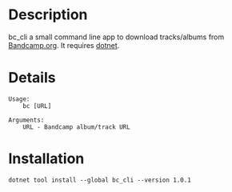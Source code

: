 # Description
bc_cli a small command line app to download tracks/albums from [Bandcamp.org](https://bandcamp.com/).
It requires [dotnet](https://dotnet.microsoft.com/en-us/download/dotnet/8.0).

# Details
```
Usage:
    bc [URL]

Arguments:
    URL - Bandcamp album/track URL
```

# Installation
```
dotnet tool install --global bc_cli --version 1.0.1
```

